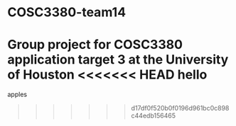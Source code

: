 # COSC3380-team14
Group project for COSC3380 application target 3 at the University of Houston
<<<<<<< HEAD
hello
=======
apples
>>>>>>> d17df0f520b0f0196d961bc0c898c44edb156465
